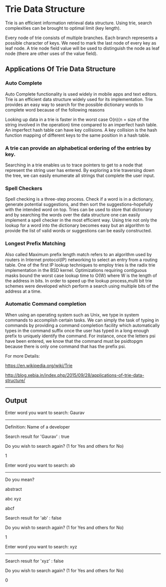 # Trie Data Structure

Trie is an efficient information retrieval data structure. Using trie, search complexities can be brought to optimal limit (key length).

Every node of trie consists of multiple branches. Each branch represents a possible character of keys. We need to mark the last node of every key as leaf node. A trie node field value will be used to distinguish the node as leaf node (there are other uses of the value field).

## Applications Of Trie Data Structure

### Auto Complete

Auto Complete functionality is used widely in mobile apps and text editors. Trie is an efficient data structure widely used for its implementation. Trie provides an easy way to search for the possible dictionary words to complete word because of the following reasons

Looking up data in a trie is faster in the worst case O(n)(n = size of the string involved in the operation) time compared to an imperfect hash table. An imperfect hash table can have key collisions. A key collision is the hash function mapping of different keys to the same position in a hash table.

### A trie can provide an alphabetical ordering of the entries by key.

Searching in a trie enables us to trace pointers to get to a node that represent the string user has entered. By exploring a trie traversing down the tree, we can easily enumerate all strings that complete the user input.

### Spell Checkers

Spell checking is a three-step process. Check if a word is in a dictionary, generate potential suggestions, and then sort the suggestions–hopefully with the intended word on top.
Tries can be used to store that dictionary and by searching the words over the data structure one can easily implement a spell checker in the most efficient way. Using trie not only the lookup for a word into the dictionary becomes easy but an algorithm to provide the list of valid words or suggestions can be easily constructed.

### Longest Prefix Matching

Also called Maximum prefix length match refers to an algorithm used by routers in Internet protocol(IP) networking to select an entry from a routing table.
One of the first IP lookup techniques to employ tries is the radix trie implementation in the BSD kernel. Optimizations requiring contiguous masks bound the worst case lookup time to O(W) where W is the length of the address
in bits. In order to speed up the lookup process,multi bit trie schemes were developed which perform a search using multiple bits of the address at a time.

### Automatic Command completion
When using an operating system such as Unix, we type in system commands to accomplish certain tasks.
We can simply the task of typing in commands by providing a command completion facility which automatically types in the command suffix once the user has typed in a long enough prefix to uniquely identify the command. For instance, once the letters psi have been entered, we know that the command must be psidtopgm because there is only one command that has the prefix psi.

For more Details:

https://en.wikipedia.org/wiki/Trie

http://blog.xebia.in/index.php/2015/09/28/applications-of-trie-data-structure/

------------------------------------------------------------------------------

## Output

Enter word you want to search: Gaurav
_____________________________________________________

Definition: Name of a developer

Search result for 'Gaurav' : true

Do you wish to search again? (1 for Yes and others for No)

1

Enter word you want to search: ab
_____________________________________________________

Do you mean?

abstract

abc xyz

abcf

Search result for 'ab' : false

Do you wish to search again? (1 for Yes and others for No)

1

Enter word you want to search: xyz

_____________________________________________________

Search result for 'xyz' : false

Do you wish to search again? (1 for Yes and others for No)

0
